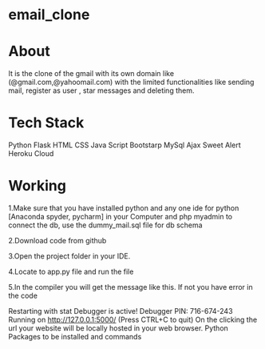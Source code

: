 # email_clone

# About 
It is the clone of the gmail with its own domain like (@gmail.com,@yahoomail.com) with the limited functionalities like sending mail, register as user , star messages and deleting 
them.

# Tech Stack
Python Flask
HTML 
CSS
Java Script
Bootstarp
MySql
Ajax
Sweet Alert
Heroku Cloud 


# Working

1.Make sure that you have installed python and any one ide for python [Anaconda spyder, pycharm] in your Computer and php myadmin to connect the db, use the dummy_mail.sql file for db schema

2.Download code from github

3.Open the project folder in your IDE.

4.Locate to app.py file and run the file

5.In the compiler you will get the message like this. If not you have error in the code

Restarting with stat
Debugger is active!
Debugger PIN: 716-674-243
Running on http://127.0.0.1:5000/ (Press CTRL+C to quit)
On the clicking the url your website will be locally hosted in your web browser.
Python Packages to be installed and commands
